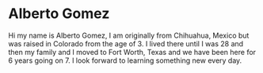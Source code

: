 # Alberto Gomez

Hi my name is Alberto Gomez, I am originally from Chihuahua, Mexico but was raised in Colorado from the age of 3. I lived there until I was 28 and then my family and I moved to Fort Worth, Texas and we have been here for 6 years going on 7. I look forward to learning something new every day.
